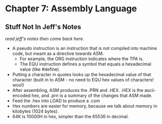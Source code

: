 # Chapter 7: Assembly Language

## Stuff Not In Jeff's Notes
*read jeff's notes then come back here.*

* A pseudo instruction is an instruction that is not compiled into machine code, but meant as a directive towards ASM.
  * For example, the ORG instruction indicates where the TPA is.
  * The EQU instruction defines a symbol that equals a hexadecimal value (like #define).
* Putting a character in quotes looks up the hexadecimal value of that character (built in to ASM - no need to EQU hex values of characters! woo!)
* After assembling, ASM produces the .PRN and .HEX. .HEX is the ascii-encoded hex, and .prn is a summary of the changes that ASM made.
* Feed the .hex into LOAD to produce a .com
* Hex numbers are easier for memory, because we talk about memory in kilobytes (1024 bytes).
 * 64K is 10000H in hex, simpler than the 65536 in decimal.
